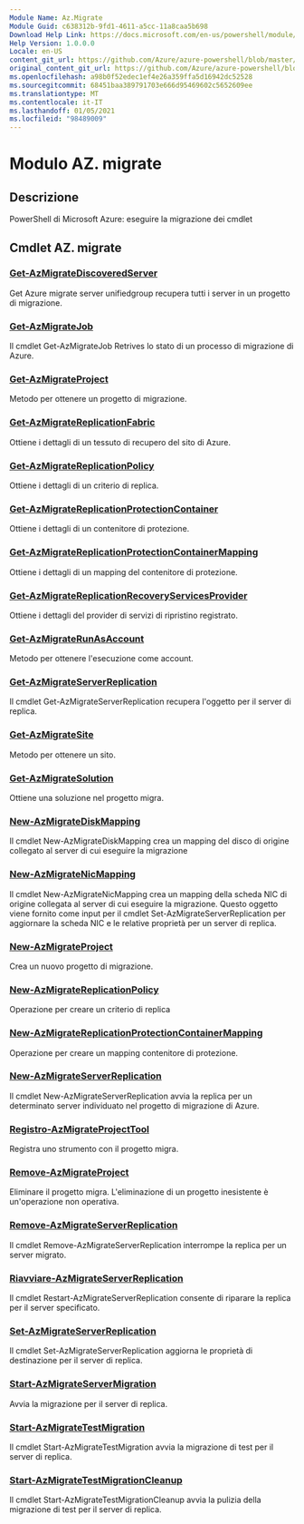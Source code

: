 ```yaml
---
Module Name: Az.Migrate
Module Guid: c638312b-9fd1-4611-a5cc-11a8caa5b698
Download Help Link: https://docs.microsoft.com/en-us/powershell/module/az.migrate
Help Version: 1.0.0.0
Locale: en-US
content_git_url: https://github.com/Azure/azure-powershell/blob/master/src/Migrate/help/Az.Migrate.md
original_content_git_url: https://github.com/Azure/azure-powershell/blob/master/src/Migrate/help/Az.Migrate.md
ms.openlocfilehash: a98b0f52edec1ef4e26a359ffa5d16942dc52528
ms.sourcegitcommit: 68451baa389791703e666d95469602c5652609ee
ms.translationtype: MT
ms.contentlocale: it-IT
ms.lasthandoff: 01/05/2021
ms.locfileid: "98489009"
---
```

# Modulo AZ. migrate
## Descrizione
PowerShell di Microsoft Azure: eseguire la migrazione dei cmdlet

## Cmdlet AZ. migrate
### [Get-AzMigrateDiscoveredServer](Get-AzMigrateDiscoveredServer.md)
Get Azure migrate server unifiedgroup recupera tutti i server in un progetto di migrazione.

### [Get-AzMigrateJob](Get-AzMigrateJob.md)
Il cmdlet Get-AzMigrateJob Retrives lo stato di un processo di migrazione di Azure.

### [Get-AzMigrateProject](Get-AzMigrateProject.md)
Metodo per ottenere un progetto di migrazione.

### [Get-AzMigrateReplicationFabric](Get-AzMigrateReplicationFabric.md)
Ottiene i dettagli di un tessuto di recupero del sito di Azure.

### [Get-AzMigrateReplicationPolicy](Get-AzMigrateReplicationPolicy.md)
Ottiene i dettagli di un criterio di replica.

### [Get-AzMigrateReplicationProtectionContainer](Get-AzMigrateReplicationProtectionContainer.md)
Ottiene i dettagli di un contenitore di protezione.

### [Get-AzMigrateReplicationProtectionContainerMapping](Get-AzMigrateReplicationProtectionContainerMapping.md)
Ottiene i dettagli di un mapping del contenitore di protezione.

### [Get-AzMigrateReplicationRecoveryServicesProvider](Get-AzMigrateReplicationRecoveryServicesProvider.md)
Ottiene i dettagli del provider di servizi di ripristino registrato.

### [Get-AzMigrateRunAsAccount](Get-AzMigrateRunAsAccount.md)
Metodo per ottenere l'esecuzione come account.

### [Get-AzMigrateServerReplication](Get-AzMigrateServerReplication.md)
Il cmdlet Get-AzMigrateServerReplication recupera l'oggetto per il server di replica.

### [Get-AzMigrateSite](Get-AzMigrateSite.md)
Metodo per ottenere un sito.

### [Get-AzMigrateSolution](Get-AzMigrateSolution.md)
Ottiene una soluzione nel progetto migra.

### [New-AzMigrateDiskMapping](New-AzMigrateDiskMapping.md)
Il cmdlet New-AzMigrateDiskMapping crea un mapping del disco di origine collegato al server di cui eseguire la migrazione

### [New-AzMigrateNicMapping](New-AzMigrateNicMapping.md)
Il cmdlet New-AzMigrateNicMapping crea un mapping della scheda NIC di origine collegata al server di cui eseguire la migrazione.
Questo oggetto viene fornito come input per il cmdlet Set-AzMigrateServerReplication per aggiornare la scheda NIC e le relative proprietà per un server di replica.

### [New-AzMigrateProject](New-AzMigrateProject.md)
Crea un nuovo progetto di migrazione.

### [New-AzMigrateReplicationPolicy](New-AzMigrateReplicationPolicy.md)
Operazione per creare un criterio di replica

### [New-AzMigrateReplicationProtectionContainerMapping](New-AzMigrateReplicationProtectionContainerMapping.md)
Operazione per creare un mapping contenitore di protezione.

### [New-AzMigrateServerReplication](New-AzMigrateServerReplication.md)
Il cmdlet New-AzMigrateServerReplication avvia la replica per un determinato server individuato nel progetto di migrazione di Azure.

### [Registro-AzMigrateProjectTool](Register-AzMigrateProjectTool.md)
Registra uno strumento con il progetto migra.

### [Remove-AzMigrateProject](Remove-AzMigrateProject.md)
Eliminare il progetto migra.
L'eliminazione di un progetto inesistente è un'operazione non operativa.

### [Remove-AzMigrateServerReplication](Remove-AzMigrateServerReplication.md)
Il cmdlet Remove-AzMigrateServerReplication interrompe la replica per un server migrato.

### [Riavviare-AzMigrateServerReplication](Restart-AzMigrateServerReplication.md)
Il cmdlet Restart-AzMigrateServerReplication consente di riparare la replica per il server specificato.

### [Set-AzMigrateServerReplication](Set-AzMigrateServerReplication.md)
Il cmdlet Set-AzMigrateServerReplication aggiorna le proprietà di destinazione per il server di replica.

### [Start-AzMigrateServerMigration](Start-AzMigrateServerMigration.md)
Avvia la migrazione per il server di replica.

### [Start-AzMigrateTestMigration](Start-AzMigrateTestMigration.md)
Il cmdlet Start-AzMigrateTestMigration avvia la migrazione di test per il server di replica.

### [Start-AzMigrateTestMigrationCleanup](Start-AzMigrateTestMigrationCleanup.md)
Il cmdlet Start-AzMigrateTestMigrationCleanup avvia la pulizia della migrazione di test per il server di replica.

